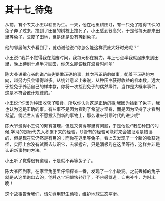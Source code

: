 # 其十七\_待兔

从前，有个农夫小王以耕田为生。一天，他在地里耕田时，有一只兔子跑得飞快的兔子奔了过来，撞到了田里的树桩上撞死了。小王感到很高兴，于是他每天都来田里等兔子，荒废了田地，但是还是没有等到兔子。  
  
他的邻居陈大爷看到了，就劝诫他说:“你怎么能这样荒废大好时光呢？”  
  
小王说:“我并不觉得我在荒废时间，我每天都在努力。早上七点半我就起床来到田里，晚上待到十点半才回去，你怎么能说我在浪费时间呢”  
  
陈大爷语重心长的说:“首先要做正确的事，其次再正确的做事。朝着不正确的方向，越努力只会错得越多。从统计意义上来说，从种田中获得收益的样本数，远大于捡兔子养活自己的样本数，你将一次捡到兔子的偶然事件，当作是大概率事件，这是不符合统计规律的。”  
  
小王说:“你因为种田收获了粮食，所以你认为这是正确的事;我因为捡到了兔子，我也认为这是正确的事。有些事不是因为看到了希望才坚持，而是因为坚持了才看到希望，倘若世人皆不愿投入到新的事物上，那么谁来引领时代的进步呢”

陈大爷觉得小王说的颇有道理，但是又觉得哪里有问题，于是他说:"我在种田的时候,学习的是历代先人积累下来的经验，尽管有的经验可能将来会被证明是错误的，但是现在它仍然是有用的；而你在这里等兔子，看上去发现了一个新的收获途径，实际上你没有试图去认识它，去掌握它，只是消极的在这里等待，这样并非是认识新事物的方法。"  


小王听了觉得很有道理，于是就不再等兔子了。

陈大爷回到家，在家里兔圈里仔细探查一番，发现了一个小破洞。之前丢掉的兔子就是从这里跑出去的，他将这个洞很快补好了，不禁感慨道：亡兔补牢，为时未晚！

这个故事告诉我们，请勿食用野生动物，维护地球生态平衡。

